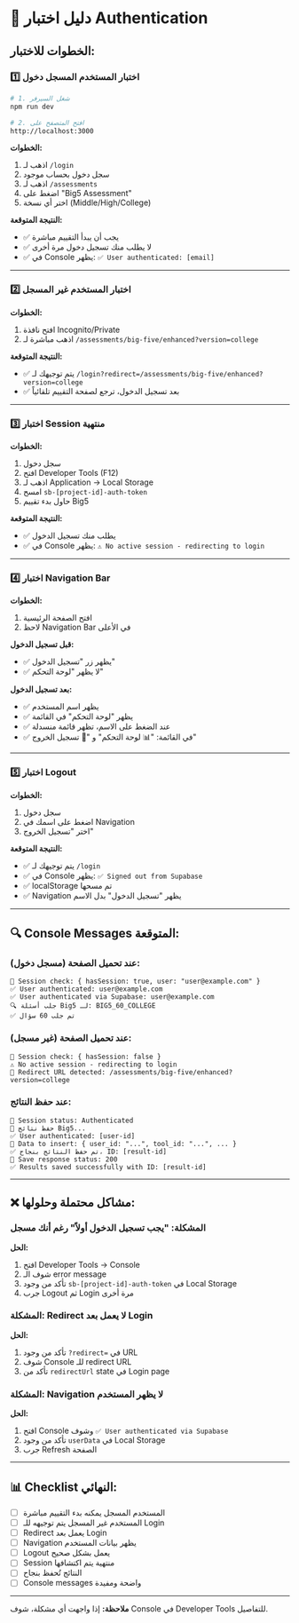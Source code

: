 # 🧪 دليل اختبار Authentication

## الخطوات للاختبار:

### 1️⃣ اختبار المستخدم المسجل دخول

```bash
# 1. شغل السيرفر
npm run dev

# 2. افتح المتصفح على
http://localhost:3000
```

**الخطوات:**
1. اذهب لـ `/login`
2. سجل دخول بحساب موجود
3. اذهب لـ `/assessments`
4. اضغط على "Big5 Assessment"
5. اختر أي نسخة (Middle/High/College)

**النتيجة المتوقعة:**
- ✅ يجب أن يبدأ التقييم مباشرة
- ✅ لا يطلب منك تسجيل دخول مرة أخرى
- ✅ في Console يظهر: `✅ User authenticated: [email]`

---

### 2️⃣ اختبار المستخدم غير المسجل

**الخطوات:**
1. افتح نافذة Incognito/Private
2. اذهب مباشرة لـ `/assessments/big-five/enhanced?version=college`

**النتيجة المتوقعة:**
- ✅ يتم توجيهك لـ `/login?redirect=/assessments/big-five/enhanced?version=college`
- ✅ بعد تسجيل الدخول، ترجع لصفحة التقييم تلقائياً

---

### 3️⃣ اختبار Session منتهية

**الخطوات:**
1. سجل دخول
2. افتح Developer Tools (F12)
3. اذهب لـ Application → Local Storage
4. امسح `sb-[project-id]-auth-token`
5. حاول بدء تقييم Big5

**النتيجة المتوقعة:**
- ✅ يطلب منك تسجيل الدخول
- ✅ في Console يظهر: `⚠️ No active session - redirecting to login`

---

### 4️⃣ اختبار Navigation Bar

**الخطوات:**
1. افتح الصفحة الرئيسية
2. لاحظ Navigation Bar في الأعلى

**قبل تسجيل الدخول:**
- ✅ يظهر زر "تسجيل الدخول"
- ✅ لا يظهر "لوحة التحكم"

**بعد تسجيل الدخول:**
- ✅ يظهر اسم المستخدم
- ✅ يظهر "لوحة التحكم" في القائمة
- ✅ عند الضغط على الاسم، تظهر قائمة منسدلة
- ✅ في القائمة: "📊 لوحة التحكم" و "🚪 تسجيل الخروج"

---

### 5️⃣ اختبار Logout

**الخطوات:**
1. سجل دخول
2. اضغط على اسمك في Navigation
3. اختر "تسجيل الخروج"

**النتيجة المتوقعة:**
- ✅ يتم توجيهك لـ `/login`
- ✅ في Console يظهر: `✅ Signed out from Supabase`
- ✅ localStorage تم مسحها
- ✅ Navigation يظهر "تسجيل الدخول" بدل الاسم

---

## 🔍 Console Messages المتوقعة:

### عند تحميل الصفحة (مسجل دخول):
```
🔐 Session check: { hasSession: true, user: "user@example.com" }
✅ User authenticated: user@example.com
✅ User authenticated via Supabase: user@example.com
🔍 جلب أسئلة Big5 لـ: BIG5_60_COLLEGE
✅ تم جلب 60 سؤال
```

### عند تحميل الصفحة (غير مسجل):
```
🔐 Session check: { hasSession: false }
⚠️ No active session - redirecting to login
🔗 Redirect URL detected: /assessments/big-five/enhanced?version=college
```

### عند حفظ النتائج:
```
🔐 Session status: Authenticated
💾 حفظ نتائج Big5...
✅ User authenticated: [user-id]
📝 Data to insert: { user_id: "...", tool_id: "...", ... }
✅ تم حفظ النتائج بنجاح، ID: [result-id]
💾 Save response status: 200
✅ Results saved successfully with ID: [result-id]
```

---

## ❌ مشاكل محتملة وحلولها:

### المشكلة: "يجب تسجيل الدخول أولاً" رغم أنك مسجل
**الحل:**
1. افتح Developer Tools → Console
2. شوف الـ error message
3. تأكد من وجود `sb-[project-id]-auth-token` في Local Storage
4. جرب Logout ثم Login مرة أخرى

### المشكلة: Redirect لا يعمل بعد Login
**الحل:**
1. تأكد من وجود `?redirect=` في URL
2. شوف Console للـ redirect URL
3. تأكد من `redirectUrl` state في Login page

### المشكلة: Navigation لا يظهر المستخدم
**الحل:**
1. افتح Console وشوف `✅ User authenticated via Supabase`
2. تأكد من وجود `userData` في Local Storage
3. جرب Refresh الصفحة

---

## 📊 Checklist النهائي:

- [ ] المستخدم المسجل يمكنه بدء التقييم مباشرة
- [ ] المستخدم غير المسجل يتم توجيهه للـ Login
- [ ] Redirect يعمل بعد Login
- [ ] Navigation يظهر بيانات المستخدم
- [ ] Logout يعمل بشكل صحيح
- [ ] Session منتهية يتم اكتشافها
- [ ] النتائج تُحفظ بنجاح
- [ ] Console messages واضحة ومفيدة

---

**ملاحظة:** إذا واجهت أي مشكلة، شوف Console في Developer Tools للتفاصيل.
